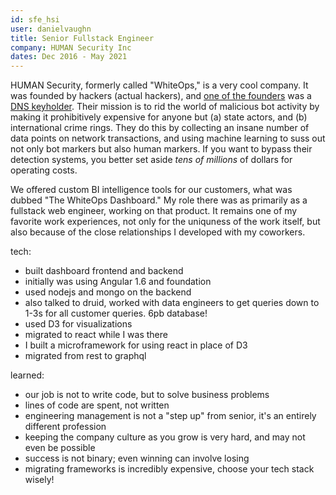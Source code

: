 ```yaml
---
id: sfe_hsi
user: danielvaughn
title: Senior Fullstack Engineer
company: HUMAN Security Inc
dates: Dec 2016 - May 2021
---
```


HUMAN Security, formerly called "WhiteOps," is a very cool company.
It was founded by hackers (actual hackers),
and [one of the founders](https://en.wikipedia.org/wiki/Dan_Kaminsky) was a [DNS keyholder](https://www.ces.tech/articles/2020/october/the-truth-about-the-people-with-the-keys-to-the-in.aspx).
Their mission is to rid the world of malicious bot activity by making it prohibitively expensive for anyone but
(a) state actors, and (b) international crime rings.
They do this by collecting an insane number of data points on network transactions,
and using machine learning to suss out not only bot markers but also human markers.
If you want to bypass their detection systems, you better set aside _tens of millions_ of dollars for operating costs.

We offered custom BI intelligence tools for our customers,
what was dubbed "The WhiteOps Dashboard."
My role there was as primarily as a fullstack web engineer, working on that product.
It remains one of my favorite work experiences,
not only for the uniquness of the work itself,
but also because of the close relationships I developed with my coworkers.

tech:

- built dashboard frontend and backend
- initially was using Angular 1.6 and foundation
- used nodejs and mongo on the backend
- also talked to druid, worked with data engineers to get queries down to 1-3s for all customer queries. 6pb database!
- used D3 for visualizations
- migrated to react while I was there
- I built a microframework for using react in place of D3
- migrated from rest to graphql

learned:

- our job is not to write code, but to solve business problems
- lines of code are spent, not written
- engineering management is not a "step up" from senior, it's an entirely different profession
- keeping the company culture as you grow is very hard, and may not even be possible
- success is not binary; even winning can involve losing
- migrating frameworks is incredibly expensive, choose your tech stack wisely!
